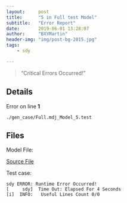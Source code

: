 ```yaml
---
layout:     post
title:      "5 in Full test Model"
subtitle:   "Error Report"
date:       2019-06-01 13:28:07
author:     "BXYMartin"
header-img: "img/post-bg-2015.jpg"
tags:
    - sdy

---
```


> “Critical Errors Occurred!”


## Details

Error on line **1**

```
./gen_case/Full.mdj_Model_5.test
```

## Files

Model File:

[Source File](https://github.com/BXYMartin/OO-Public/blob/master/test_mdj/Full.mdj)

Test case:

```
sdy ERROR: Runtime Error Occurred!
[     sdy]  Time Out: Elapsed For 4 Seconds
[i]  INFO:	 Useful Lines Count 0/0
```


